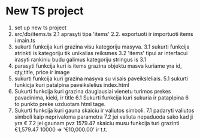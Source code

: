 # New TS project

1. set up new ts project
2. src/db/items.ts
   2.1 aprasyti tipa 'items'
   2.2. exportuoti ir importuoti items i main.ts
3. sukurti funkcija kuri grazina visu kategoriju masyva.
   3.1 sukurti funkcija atrinkti is kategoriju tik unikalias reiksmes
   3.2 'items' tipui ar interfacui irasyti rankiniu budu galimus kategoriju stringus is 3.1
4. parasyti funkcija kuri is items grazina objektu masva kuriame yra id, qty,title, price ir image
5. sukurti funkcija kuri grazina masyva su visais paveiksleliais.
   5.1 sukurti funkicja kuri patalpina paveikslelius index.html
6. Sukurti funkcija kuri grazina daugiausiai vienetu turimos prekes pavadinima, kieki, ir title
   6.1 Sukurti funkcija kuri sukuria ir pataplpina 6 to punkto preke uzduotam html tage.
7. Sukurti funkcija kuri gauna skaiciu ir valiutos simboli.
   7.1 padaryti valiutos simboli kaip neprivaloma parametra
   7.2 jei valiuta nepaduoda sako kad ji yra €
   7.2 jei gaunam pvz 1579.47 skaiciu musu funkcija turi grazinti €1,579.47
   10000 => '€10,000.00' ir t.t.
